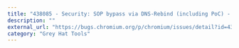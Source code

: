 ```yaml
---
title: "438085 - Security: SOP bypass via DNS-Rebind (including PoC) - chromium - Monorail"
description: ""
external_url: "https://bugs.chromium.org/p/chromium/issues/detail?id=438085"
category: "Grey Hat Tools"
---
```

